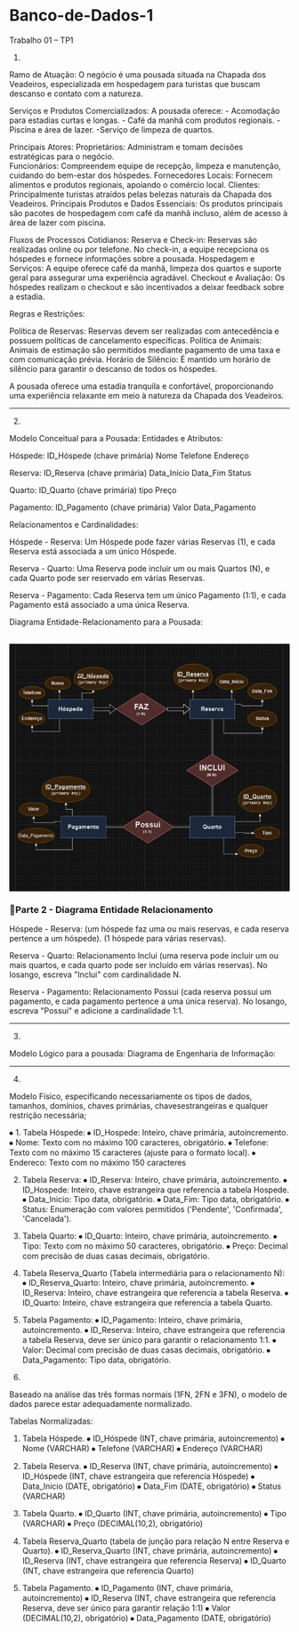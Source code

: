 # Banco-de-Dados-1

Trabalho 01 – TP1

1)
Ramo de Atuação:
 O negócio é uma pousada situada na Chapada dos Veadeiros, especializada em hospedagem para turistas que buscam descanso e contato com a natureza.

Serviços e Produtos Comercializados:
 A pousada oferece: 
	- Acomodação para estadias curtas e longas.
	- Café da manhã com produtos regionais.
 	-Piscina e área de lazer.
	-Serviço de limpeza de quartos.

Principais Atores:
Proprietários:  Administram e tomam decisões estratégicas para o negócio.	
Funcionários:  Compreendem equipe de recepção, limpeza e manutenção, cuidando do bem-estar dos hóspedes.
Fornecedores Locais:  Fornecem alimentos e produtos regionais, apoiando o comércio local.
Clientes:  Principalmente turistas atraídos pelas belezas naturais da Chapada dos Veadeiros.
Principais Produtos e Dados Essenciais:  Os produtos principais são pacotes de hospedagem com café da manhã incluso, além de acesso à área de lazer com piscina.

Fluxos de Processos Cotidianos:
Reserva e Check-in: Reservas são realizadas online ou por telefone. No check-in, a equipe recepciona os hóspedes e fornece informações sobre a pousada.
Hospedagem e Serviços: A equipe oferece café da manhã, limpeza dos quartos e suporte geral para assegurar uma experiência agradável.
Checkout e Avaliação: Os hóspedes realizam o checkout e são incentivados a deixar feedback sobre a estadia.


Regras e Restrições:

Política de Reservas: Reservas devem ser realizadas com antecedência e possuem políticas de cancelamento específicas.
Política de Animais: Animais de estimação são permitidos mediante pagamento de uma taxa e com comunicação prévia.
Horário de Silêncio: É mantido um horário de silêncio para garantir o descanso de todos os hóspedes.

A pousada oferece uma estadia tranquila e confortável, proporcionando uma experiência relaxante em meio à natureza da Chapada dos Veadeiros.


___________________________________________________________

2)
Modelo Conceitual para a Pousada:
Entidades e Atributos:

Hóspede:
ID_Hóspede (chave primária)
Nome
Telefone
Endereço

Reserva:
ID_Reserva (chave primária)
Data_Início
Data_Fim
Status

Quarto:
ID_Quarto (chave primária)
tipo
Preço

Pagamento:
ID_Pagamento (chave primária)
Valor
Data_Pagamento

Relacionamentos e Cardinalidades:

Hóspede - Reserva:
Um Hóspede pode fazer várias Reservas (1), e cada Reserva está associada a um único Hóspede.

Reserva - Quarto:
Uma Reserva pode incluir um ou mais Quartos (N), e cada Quarto pode ser reservado em várias Reservas.

Reserva - Pagamento:
Cada Reserva tem um único Pagamento (1:1), e cada Pagamento está associado a uma única Reserva.


Diagrama Entidade-Relacionamento para a Pousada:

</p>
<br>
<img align='center' src='TABELA POUSADA.png'/>
<br>
<h3>🔹Parte 2 - Diagrama Entidade Relacionamento</h3>
<p>

 
Hóspede - Reserva: (um hóspede faz uma ou mais reservas, e cada reserva pertence a um hóspede). 
(1 hóspede para várias reservas).

Reserva - Quarto: Relacionamento Inclui (uma reserva pode incluir um ou mais quartos, e cada quarto pode ser incluído em várias reservas). No losango, escreva "Inclui" com cardinalidade N.


Reserva - Pagamento: Relacionamento Possui (cada reserva possui um pagamento, e cada pagamento pertence a uma única reserva). No losango, escreva "Possui" e adicione a cardinalidade 1:1.

___________________________________________________________

3)
Modelo Lógico para a pousada:
Diagrama de Engenharia de Informação:

 


___________________________________________________________

4)  
 Modelo Físico, especificando necessariamente os tipos de dados, tamanhos, domínios, chaves primárias, chavesestrangeiras e qualquer restrição necessária;

⦁	1. Tabela Hóspede:
⦁	 ID_Hospede: Inteiro, chave primária, autoincremento.
⦁	 Nome: Texto com no máximo 100 caracteres, obrigatório.
⦁	  Telefone: Texto com no máximo 15 caracteres (ajuste para o formato local).
⦁	  Endereco: Texto com no máximo 150 caracteres

2. Tabela Reserva:
⦁	 ID_Reserva: Inteiro, chave primária, autoincremento.
⦁	 ID_Hospede: Inteiro, chave estrangeira que referencia a tabela Hospede.
⦁	Data_Inicio: Tipo data, obrigatório.
⦁	 Data_Fim: Tipo data, obrigatório.
⦁	 Status: Enumeração com valores permitidos ('Pendente', 'Confirmada', 'Cancelada').


3. Tabela Quarto:
⦁	ID_Quarto: Inteiro, chave primária, autoincremento.
⦁	Tipo: Texto com no máximo 50 caracteres, obrigatório.
⦁	Preço: Decimal com precisão de duas casas decimais, obrigatório.

4. Tabela Reserva_Quarto (Tabela intermediária para o relacionamento N):
⦁	ID_Reserva_Quarto: Inteiro, chave primária, autoincremento.
⦁	ID_Reserva: Inteiro, chave estrangeira que referencia a tabela Reserva.
⦁	ID_Quarto: Inteiro, chave estrangeira que referencia a tabela Quarto.

5. Tabela Pagamento:
⦁	ID_Pagamento: Inteiro, chave primária, autoincremento.
⦁	ID_Reserva: Inteiro, chave estrangeira que referencia a tabela Reserva, deve ser único para garantir o relacionamento 1:1.
⦁	Valor: Decimal com precisão de duas casas decimais, obrigatório.
⦁	Data_Pagamento: Tipo data, obrigatório.

5.
Baseado na análise das três formas normais (1FN, 2FN e 3FN), o modelo de dados parece estar adequadamente normalizado.

Tabelas Normalizadas:

1) Tabela Hóspede.
⦁	ID_Hóspede (INT, chave primária, autoincremento)
⦁	Nome (VARCHAR)
⦁	Telefone (VARCHAR)
⦁	Endereço (VARCHAR)

2) Tabela Reserva.
⦁	ID_Reserva (INT, chave primária, autoincremento)
⦁	ID_Hóspede (INT, chave estrangeira que referencia Hóspede)
⦁	Data_Inicio (DATE, obrigatório)
⦁	Data_Fim (DATE, obrigatório)
⦁	Status (VARCHAR)

3) Tabela Quarto.
⦁	ID_Quarto (INT, chave primária, autoincremento)
⦁	Tipo (VARCHAR)
⦁	Preço (DECIMAL(10,2), obrigatório)

4) Tabela Reserva_Quarto (tabela de junção para relação N
entre Reserva e Quarto).
⦁	ID_Reserva_Quarto (INT, chave primária, autoincremento)
⦁	ID_Reserva (INT, chave estrangeira que referencia Reserva)
⦁	ID_Quarto (INT, chave estrangeira que referencia Quarto)

5) Tabela Pagamento.
⦁	ID_Pagamento (INT, chave primária, autoincremento)
⦁	ID_Reserva (INT, chave estrangeira que referencia Reserva, deve ser único para garantir relação 1:1)
⦁	Valor (DECIMAL(10,2), obrigatório)
⦁	Data_Pagamento (DATE, obrigatório)
